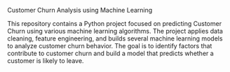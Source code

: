 Customer Churn Analysis using Machine Learning

This repository contains a Python project focused on predicting Customer Churn using various machine learning algorithms. The project applies data cleaning, feature engineering, and builds several machine learning models to analyze customer churn behavior. The goal is to identify factors that contribute to customer churn and build a model that predicts whether a customer is likely to leave.

